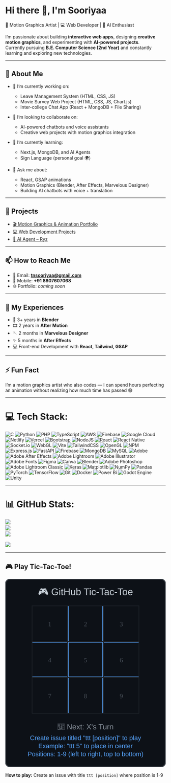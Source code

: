 # Hi there 👋, I'm Sooriyaa

🎨 Motion Graphics Artist | 💻 Web Developer | 🤖 AI Enthusiast  

I’m passionate about building **interactive web apps**, designing **creative motion graphics**, and experimenting with **AI-powered projects**.  
Currently pursuing **B.E. Computer Science (2nd Year)** and constantly learning and exploring new technologies.

---

## 🚀 About Me
- 🔭 I’m currently working on:
  - Leave Management System (HTML, CSS, JS)  
  - Movie Survey Web Project (HTML, CSS, JS, Chart.js)  
  - Inter-college Chat App (React + MongoDB + File Sharing)  

- 🤝 I’m looking to collaborate on:
  - AI-powered chatbots and voice assistants  
  - Creative web projects with motion graphics integration  

- 🌱 I’m currently learning:
  - Next.js, MongoDB, and AI Agents  
  - Sign Language (personal goal 🌍)  

- 💬 Ask me about:
  - React, GSAP animations  
  - Motion Graphics (Blender, After Effects, Marvelous Designer)  
  - Building AI chatbots with voice + translation  

---

## 📂 Projects
- [🎬 Motion Graphics & Animation Portfolio](#)  
- [💻 Web Development Projects](#)  
- [🤖 AI Agent – Ryz](#)  

---

## 📫 How to Reach Me
- 📧 Email: **tnsooriyaa@gmail.com**  
- 📱 Mobile: **+91 8807607068**  
- 🌐 Portfolio: *coming soon*  

---

## 📝 My Experiences
- 🎥 3+ years in **Blender**  
- 🎞️ 2 years in **After Motion**  
- 🪡 2 months in **Marvelous Designer**  
- ✨ 5 months in **After Effects**  
- 💻 Front-end Development with **React, Tailwind, GSAP**  

---

## ⚡ Fun Fact
I’m a motion graphics artist who also codes — I can spend hours perfecting an animation without realizing how much time has passed 😅  

---


# 💻 Tech Stack:
![C](https://img.shields.io/badge/c-%2300599C.svg?style=for-the-badge&logo=c&logoColor=white) ![Python](https://img.shields.io/badge/python-3670A0?style=for-the-badge&logo=python&logoColor=ffdd54) ![PHP](https://img.shields.io/badge/php-%23777BB4.svg?style=for-the-badge&logo=php&logoColor=white) ![TypeScript](https://img.shields.io/badge/typescript-%23007ACC.svg?style=for-the-badge&logo=typescript&logoColor=white) ![AWS](https://img.shields.io/badge/AWS-%23FF9900.svg?style=for-the-badge&logo=amazon-aws&logoColor=white) ![Firebase](https://img.shields.io/badge/firebase-%23039BE5.svg?style=for-the-badge&logo=firebase) ![Google Cloud](https://img.shields.io/badge/GoogleCloud-%234285F4.svg?style=for-the-badge&logo=google-cloud&logoColor=white) ![Netlify](https://img.shields.io/badge/netlify-%23000000.svg?style=for-the-badge&logo=netlify&logoColor=#00C7B7) ![Vercel](https://img.shields.io/badge/vercel-%23000000.svg?style=for-the-badge&logo=vercel&logoColor=white) ![Bootstrap](https://img.shields.io/badge/bootstrap-%238511FA.svg?style=for-the-badge&logo=bootstrap&logoColor=white) ![NodeJS](https://img.shields.io/badge/node.js-6DA55F?style=for-the-badge&logo=node.js&logoColor=white) ![React](https://img.shields.io/badge/react-%2320232a.svg?style=for-the-badge&logo=react&logoColor=%2361DAFB) ![React Native](https://img.shields.io/badge/react_native-%2320232a.svg?style=for-the-badge&logo=react&logoColor=%2361DAFB) ![Socket.io](https://img.shields.io/badge/Socket.io-black?style=for-the-badge&logo=socket.io&badgeColor=010101) ![WebGL](https://img.shields.io/badge/WebGL-990000?logo=webgl&logoColor=white&style=for-the-badge) ![Vite](https://img.shields.io/badge/vite-%23646CFF.svg?style=for-the-badge&logo=vite&logoColor=white) ![TailwindCSS](https://img.shields.io/badge/tailwindcss-%2338B2AC.svg?style=for-the-badge&logo=tailwind-css&logoColor=white) ![OpenGL](https://img.shields.io/badge/OpenGL-%23FFFFFF.svg?style=for-the-badge&logo=opengl) ![NPM](https://img.shields.io/badge/NPM-%23CB3837.svg?style=for-the-badge&logo=npm&logoColor=white) ![Express.js](https://img.shields.io/badge/express.js-%23404d59.svg?style=for-the-badge&logo=express&logoColor=%2361DAFB) ![FastAPI](https://img.shields.io/badge/FastAPI-005571?style=for-the-badge&logo=fastapi) ![Firebase](https://img.shields.io/badge/firebase-a08021?style=for-the-badge&logo=firebase&logoColor=ffcd34) ![MongoDB](https://img.shields.io/badge/MongoDB-%234ea94b.svg?style=for-the-badge&logo=mongodb&logoColor=white) ![MySQL](https://img.shields.io/badge/mysql-4479A1.svg?style=for-the-badge&logo=mysql&logoColor=white) ![Adobe](https://img.shields.io/badge/adobe-%23FF0000.svg?style=for-the-badge&logo=adobe&logoColor=white) ![Adobe After Effects](https://img.shields.io/badge/Adobe%20After%20Effects-9999FF.svg?style=for-the-badge&logo=Adobe%20After%20Effects&logoColor=white) ![Adobe Lightroom](https://img.shields.io/badge/Adobe%20Lightroom-31A8FF.svg?style=for-the-badge&logo=Adobe%20Lightroom&logoColor=white) ![Adobe Illustrator](https://img.shields.io/badge/adobe%20illustrator-%23FF9A00.svg?style=for-the-badge&logo=adobe%20illustrator&logoColor=white) ![Adobe Fonts](https://img.shields.io/badge/Adobe%20Fonts-000B1D.svg?style=for-the-badge&logo=Adobe%20Fonts&logoColor=white) ![Figma](https://img.shields.io/badge/figma-%23F24E1E.svg?style=for-the-badge&logo=figma&logoColor=white) ![Canva](https://img.shields.io/badge/Canva-%2300C4CC.svg?style=for-the-badge&logo=Canva&logoColor=white) ![Blender](https://img.shields.io/badge/blender-%23F5792A.svg?style=for-the-badge&logo=blender&logoColor=white) ![Adobe Photoshop](https://img.shields.io/badge/adobe%20photoshop-%2331A8FF.svg?style=for-the-badge&logo=adobe%20photoshop&logoColor=white) ![Adobe Lightroom Classic](https://img.shields.io/badge/Adobe%20Lightroom%20Classic-31A8FF.svg?style=for-the-badge&logo=Adobe%20Lightroom%20Classic&logoColor=white) ![Keras](https://img.shields.io/badge/Keras-%23D00000.svg?style=for-the-badge&logo=Keras&logoColor=white) ![Matplotlib](https://img.shields.io/badge/Matplotlib-%23ffffff.svg?style=for-the-badge&logo=Matplotlib&logoColor=black) ![NumPy](https://img.shields.io/badge/numpy-%23013243.svg?style=for-the-badge&logo=numpy&logoColor=white) ![Pandas](https://img.shields.io/badge/pandas-%23150458.svg?style=for-the-badge&logo=pandas&logoColor=white) ![PyTorch](https://img.shields.io/badge/PyTorch-%23EE4C2C.svg?style=for-the-badge&logo=PyTorch&logoColor=white) ![TensorFlow](https://img.shields.io/badge/TensorFlow-%23FF6F00.svg?style=for-the-badge&logo=TensorFlow&logoColor=white) ![Git](https://img.shields.io/badge/git-%23F05033.svg?style=for-the-badge&logo=git&logoColor=white) ![Docker](https://img.shields.io/badge/docker-%230db7ed.svg?style=for-the-badge&logo=docker&logoColor=white) ![Power Bi](https://img.shields.io/badge/power_bi-F2C811?style=for-the-badge&logo=powerbi&logoColor=black) ![Godot Engine](https://img.shields.io/badge/GODOT-%23FFFFFF.svg?style=for-the-badge&logo=godot-engine) ![Unity](https://img.shields.io/badge/unity-%23000000.svg?style=for-the-badge&logo=unity&logoColor=white)

---
# 📊 GitHub Stats:
![](https://github-readme-stats.vercel.app/api?username=ryzendfm&theme=dracula&hide_border=false&include_all_commits=false&count_private=false)<br/>
![](https://nirzak-streak-stats.vercel.app/?user=ryzendfm&theme=dracula&hide_border=false)<br/>
![](https://github-readme-stats.vercel.app/api/top-langs/?username=ryzendfm&theme=dracula&hide_border=false&include_all_commits=false&count_private=false&layout=compact)


[![](https://visitcount.itsvg.in/api?id=ryzendfm&icon=0&color=0)](https://visitcount.itsvg.in)

<!-- Proudly created with GPRM ( https://gprm.itsvg.in ) -->
---

<!-- TICTACTOE-START -->
## 🎮 Play Tic-Tac-Toe!
![Tic-Tac-Toe Game](./tictactoe.svg)

**How to play:** Create an issue with title `ttt [position]` where position is 1-9
<!-- TICTACTOE-END -->
